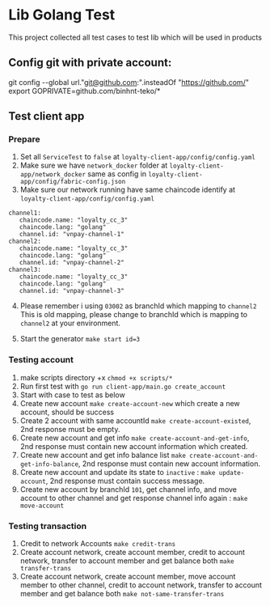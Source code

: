 # Lib Golang Test

This project collected all test cases to test lib which will be used in products

## Config git with private account:
git config --global url."git@github.com:".insteadOf "https://github.com/"
export GOPRIVATE=github.com/binhnt-teko/*


## Test client app

### Prepare

1. Set all `ServiceTest` to `false` at `loyalty-client-app/config/config.yaml`
2. Make sure we have `network_docker` folder at `loyalty-client-app/network_docker`
same as config in `loyalty-client-app/config/fabric-config.json`
3. Make sure our network running have same chaincode identify at `loyalty-client-app/config/config.yaml`
```text
channel1:
   chaincode.name: "loyalty_cc_3"
   chaincode.lang: "golang"
   channel.id: "vnpay-channel-1"
channel2:
   chaincode.name: "loyalty_cc_3"
   chaincode.lang: "golang"
   channel.id: "vnpay-channel-2"
channel3:
   chaincode.name: "loyalty_cc_3"
   chaincode.lang: "golang"
   channel.id: "vnpay-channel-3"
```
4. Please remember i using `03002` as branchId which mapping to `channel2`
This is old mapping, please change to branchId which is mapping to `channel2` at your environment.

5. Start the generator `make start id=3`

### Testing account
1. make scripts directory +x `chmod +x scripts/*`
2. Run first test with `go run client-app/main.go create_account`
3. Start with case to test as below
4. Create new account `make create-account-new` which create a new account, should be success
5. Create 2 account with same accountId `make create-account-existed`, 2nd response must be empty.
6. Create new account and get info `make create-account-and-get-info`, 2nd response must contain new account information which created.
7. Create new account and get info balance list `make create-account-and-get-info-balance`, 2nd response must contain new account information.
8. Create new account and update its state to `inactive` : `make update-account`, 2nd response must contain success message.
9. Create new account by branchId `101`, get channel info, and move account to other channel and get response channel info again : `make move-account`
### Testing transaction

1. Credit to network Accounts `make credit-trans`
2. Create account network, create account member, credit to account network, transfer to account member and get balance both `make transfer-trans`
3. Create account network, create account member, move account member to other channel, credit to account network, transfer to account member and get balance both `make not-same-transfer-trans`